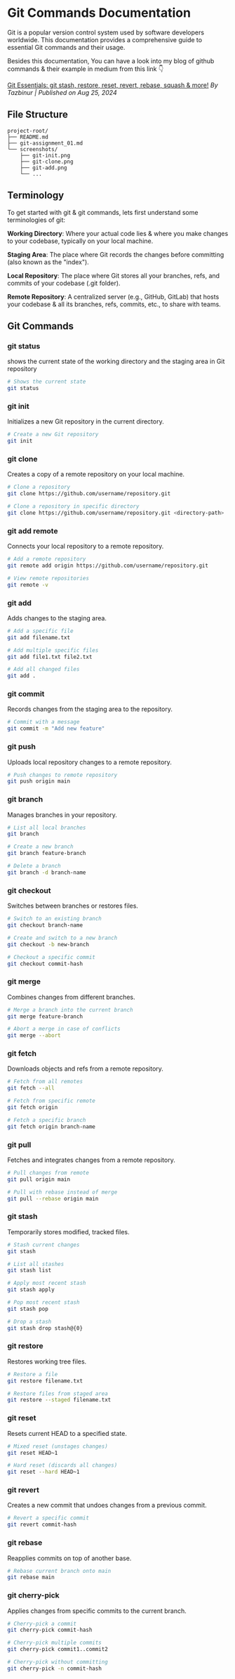 # Git Commands Documentation

Git is a popular version control system used by software developers worldwide. This documentation provides a comprehensive guide to essential Git commands and their usage.

Besides this documentation, You can have a look into my blog of github commands & their example in medium from this link 👇 

[Git Essentials: git stash, restore, reset, revert, rebase, squash & more!](https://medium.com/@mdtazbinur/git-essentials-git-stash-restore-reset-revert-rebase-squash-more-c852da206cc8)
*By Tazbinur | Published on Aug 25, 2024*

## File Structure
```
project-root/
├── README.md
├── git-assignment_01.md
└── screenshots/
    ├── git-init.png
    ├── git-clone.png
    ├── git-add.png
    └── ...
```

## Terminology

To get started with git & git commands, lets first understand some terminologies of git:

**Working Directory**: Where your actual code lies & where you make changes to your codebase, typically on your local machine.

**Staging Area**: The place where Git records the changes before committing (also known as the "index").

**Local Repository**: The place where Git stores all your branches, refs, and commits of your codebase (.git folder).

**Remote Repository**: A centralized server (e.g., GitHub, GitLab) that hosts your codebase & all its branches, refs, commits, etc., to share with teams.

## Git Commands

### git status
shows the current state of the working directory and the staging area in Git repository
```bash
# Shows the current state
git status
```

### git init
Initializes a new Git repository in the current directory.
```bash
# Create a new Git repository
git init
```

### git clone
Creates a copy of a remote repository on your local machine.
```bash
# Clone a repository
git clone https://github.com/username/repository.git

# Clone a repository in specific directory
git clone https://github.com/username/repository.git <directory-path>
```

### git add remote
Connects your local repository to a remote repository.
```bash
# Add a remote repository
git remote add origin https://github.com/username/repository.git

# View remote repositories
git remote -v
```

### git add
Adds changes to the staging area.
```bash
# Add a specific file
git add filename.txt

# Add multiple specific files
git add file1.txt file2.txt

# Add all changed files
git add .
```

### git commit
Records changes from the staging area to the repository.
```bash
# Commit with a message
git commit -m "Add new feature"
```

### git push
Uploads local repository changes to a remote repository.
```bash
# Push changes to remote repository
git push origin main
```

### git branch
Manages branches in your repository.
```bash
# List all local branches
git branch

# Create a new branch
git branch feature-branch

# Delete a branch
git branch -d branch-name
```

### git checkout
Switches between branches or restores files.
```bash
# Switch to an existing branch
git checkout branch-name

# Create and switch to a new branch
git checkout -b new-branch

# Checkout a specific commit
git checkout commit-hash
```

### git merge
Combines changes from different branches.
```bash
# Merge a branch into the current branch
git merge feature-branch

# Abort a merge in case of conflicts
git merge --abort
```

### git fetch
Downloads objects and refs from a remote repository.
```bash
# Fetch from all remotes
git fetch --all

# Fetch from specific remote
git fetch origin

# Fetch a specific branch
git fetch origin branch-name
```

### git pull
Fetches and integrates changes from a remote repository.
```bash
# Pull changes from remote
git pull origin main

# Pull with rebase instead of merge
git pull --rebase origin main
```

### git stash
Temporarily stores modified, tracked files.
```bash
# Stash current changes
git stash

# List all stashes
git stash list

# Apply most recent stash
git stash apply

# Pop most recent stash
git stash pop

# Drop a stash
git stash drop stash@{0}
```

### git restore
Restores working tree files.
```bash
# Restore a file
git restore filename.txt

# Restore files from staged area
git restore --staged filename.txt
```

### git reset
Resets current HEAD to a specified state.
```bash
# Mixed reset (unstages changes)
git reset HEAD~1

# Hard reset (discards all changes)
git reset --hard HEAD~1
```

### git revert
Creates a new commit that undoes changes from a previous commit.
```bash
# Revert a specific commit
git revert commit-hash
```

### git rebase
Reapplies commits on top of another base.
```bash
# Rebase current branch onto main
git rebase main
```

### git cherry-pick
Applies changes from specific commits to the current branch.
```bash
# Cherry-pick a commit
git cherry-pick commit-hash

# Cherry-pick multiple commits
git cherry-pick commit1..commit2

# Cherry-pick without committing
git cherry-pick -n commit-hash
```